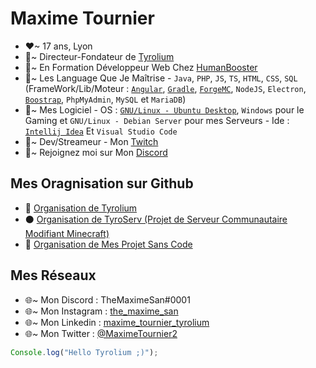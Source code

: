 # Maxime Tournier
- ❤~ 17 ans, Lyon
- 🧡~ Directeur-Fondateur de [Tyrolium](https://tyrolium.fr/)
- 💛~ En Formation Développeur Web Chez [HumanBooster](https://humanbooster.com/)
- 💚~ Les Language Que Je Maîtrise - `Java`, `PHP`, `JS`, `TS`, `HTML`, `CSS`, `SQL` (FrameWork/Lib/Moteur : [`Angular`](https://angular.io/), [`Gradle`](https://gradle.org/), [`ForgeMC`](https://files.minecraftforge.net/net/minecraftforge/forge/), `NodeJS`, `Electron`, [`Boostrap`](https://getbootstrap.com/), `PhpMyAdmin`, `MySQL` et `MariaDB`)
- 💜~ Mes Logiciel - OS : [`GNU/Linux - Ubuntu Desktop`](https://ubuntu.com/), `Windows` pour le Gaming et `GNU/Linux - Debian Server` pour mes Serveurs  - Ide : [`Intellij Idea`](https://www.jetbrains.com/fr-fr/idea/) Et `Visual Studio Code` 
- 💙~ Dev/Streameur - Mon [Twitch](twitch.tv/themaximesan)
- 🖤~ Rejoignez moi sur Mon [Discord](https://discord.gg/mtDx9ceS7n)

## Mes Oragnisation sur Github 
- 🔵 [Organisation de Tyrolium](https://github.com/Tyrolium)
- ⚫ [Organisation de TyroServ (Projet de Serveur Communautaire Modifiant Minecraft)](https://github.com/TyroliumServerMC)
- 🔴 [Organisation de Mes Projet Sans Code](https://github.com/TheMaximeSan-NoCode)

## Mes Réseaux
- 🌐~ Mon Discord : TheMaximeSan#0001
- 🌐~ Mon Instagram : [the_maxime_san](https://www.instagram.com/the_maxime_san/)
- 🌐~ Mon Linkedin : [maxime_tournier_tyrolium](https://www.linkedin.com/in/maxime-tournier-tyrolium/)
- 🌐~ Mon Twitter : [@MaximeTournier2](https://twitter.com/MaximeTournier2)
```js
Console.log("Hello Tyrolium ;)");
```
